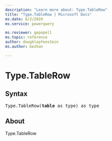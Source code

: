 ```yaml
---
description: "Learn more about: Type.TableRow"
title: "Type.TableRow | Microsoft Docs"
ms.date: 8/2/2019
ms.service: powerquery

ms.reviewer: gepopell
ms.topic: reference
author: dougklopfenstein
ms.author: bezhan

---
```

# Type.TableRow

## Syntax

<pre>
Type.TableRow(<b>table</b> as type) as type 
</pre>
  
## About  
Type.TableRow

